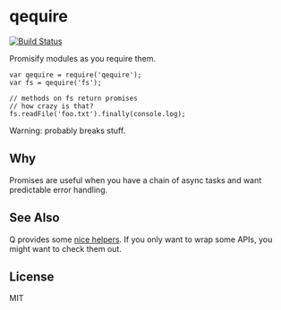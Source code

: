 # qequire
[![Build Status](https://travis-ci.org/btford/qequire.png?branch=master)](https://travis-ci.org/btford/qequire)

Promisify modules as you require them.

```
var qequire = require('qequire');
var fs = qequire('fs');

// methods on fs return promises
// how crazy is that?
fs.readFile('foo.txt').finally(console.log);
```

Warning: probably breaks stuff.

## Why
Promises are useful when you have a chain of async tasks and want predictable error handling.

## See Also
Q provides some [nice helpers](https://github.com/kriskowal/q#adapting-node).
If you only want to wrap some APIs, you might want to check them out.

## License
MIT
